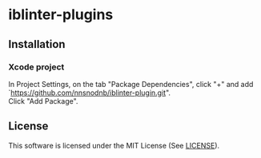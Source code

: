 # iblinter-plugins

## Installation

### Xcode project

In Project Settings, on the tab "Package Dependencies", click "+" and add `https://github.com/nnsnodnb/iblinter-plugin.git".  
Click "Add Package".

## License

This software is licensed under the MIT License (See [LICENSE](LICENSE)).
